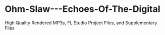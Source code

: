 # Ohm-Slaw---Echoes-Of-The-Digital
High Quality Rendered MP3s, FL Studio Project Files, and Supplementary Files
